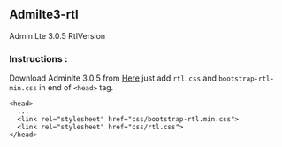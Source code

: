 ## Admilte3-rtl

Admin Lte 3.0.5 RtlVersion

### Instructions : 

Download Adminlte 3.0.5 from [Here](https://github.com/ColorlibHQ/AdminLTE/releases)
just add `rtl.css` and `bootstrap-rtl-min.css` in end of `<head>` tag.
```
<head>
  ...
  <link rel="stylesheet" href="css/bootstrap-rtl.min.css">
  <link rel="stylesheet" href="css/rtl.css">
</head>
```
